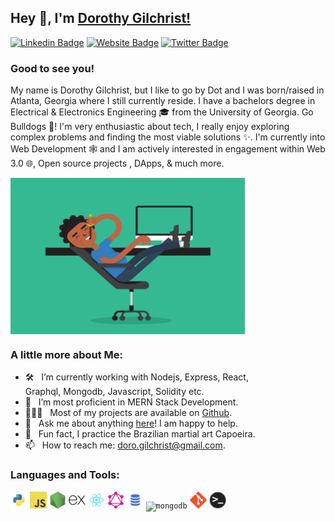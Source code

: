 ## Hey 👋, I'm [Dorothy Gilchrist!](https://github.com/kilowattdot/)

[![Linkedin Badge](https://img.shields.io/badge/-LinkedIn-0e76a8?style=flat-square&logo=Linkedin&logoColor=white)](https://www.linkedin.com/in/dorogilchrist/)
[![Website Badge](https://img.shields.io/badge/Website-3b5998?style=flat-square&logo=google-chrome&logoColor=white)](https://kilowattdot.github.io/react-portfolio2/)
[![Twitter Badge](https://img.shields.io/badge/-Twitter-00acee?style=flat-square&logo=Twitter&logoColor=white)](https://twitter.com/kilowattdot)




### Good to see you! 




My name is Dorothy Gilchrist, but I like to go by Dot and I was born/raised in Atlanta, Georgia where I still currently reside. I have a bachelors degree in Electrical & Electronics Engineering 🎓 from the University of Georgia. Go Bulldogs 🐶! I'm very enthusiastic about tech, I really enjoy exploring complex problems and finding the most viable solutions ✨. I'm currently into Web Development 🕸️ and I am actively interested in engagement within Web 3.0 🌐, Open source projects , DApps, & much more.

<img align="center" height="250" width="375" alt="" src="5eKX.gif" />

### A little more about Me:


- 🛠 &nbsp; I’m currently working with Nodejs, Express, React, <br /> Graphql, Mongodb, Javascript, Solidity etc.
- 🚀 &nbsp; I’m most proficient in MERN Stack Development.
- 👨🏻‍💻 &nbsp; Most of my projects are available on [Github](https://github.com/kilowattdot).
- 💬 &nbsp; Ask me about anything [here](https://github.com/KiloWattDot/KiloWattDot_intro/issues/1)! I am happy to help.
- 🤸 &nbsp; Fun fact, I practice the Brazilian martial art Capoeira.
- 📫 &nbsp; How to reach me: doro.gilchrist@gmail.com.
<!-- - 📝 &nbsp; Checkout my [Resume](COMING SOON). -->



### Languages and Tools:

<!-- <code><img height="27" src="https://raw.githubusercontent.com/github/explore/80688e429a7d4ef2fca1e82350fe8e3517d3494d/topics/cpp/cpp.png" alt="cpp"></code> -->
<code><img height="27" src="https://raw.githubusercontent.com/github/explore/80688e429a7d4ef2fca1e82350fe8e3517d3494d/topics/python/python.png" alt="python"></code>
<code><img height="27" src="https://raw.githubusercontent.com/github/explore/80688e429a7d4ef2fca1e82350fe8e3517d3494d/topics/javascript/javascript.png" alt="javascript"></code>
<code><img height="27" src="https://raw.githubusercontent.com/github/explore/80688e429a7d4ef2fca1e82350fe8e3517d3494d/topics/nodejs/nodejs.png" alt="nodejs"></code>
<code><img height="27" src="https://raw.githubusercontent.com/devicons/devicon/master/icons/express/express-original.svg" alt="expressjs"></code>
<code><img height="27" src="https://raw.githubusercontent.com/github/explore/80688e429a7d4ef2fca1e82350fe8e3517d3494d/topics/react/react.png" alt="react"></code>
<code><img height="27" src="https://raw.githubusercontent.com/github/explore/80688e429a7d4ef2fca1e82350fe8e3517d3494d/topics/graphql/graphql.png" alt="graphql"></code>
<code><img height="27" src="https://raw.githubusercontent.com/github/explore/80688e429a7d4ef2fca1e82350fe8e3517d3494d/topics/sql/sql.png" alt="sql"></code>
<code><img height="27" src="https://encrypted-tbn0.gstatic.com/images?q=tbn%3AANd9GcSTTzPAw-55ssm1Im594xYZ9eRQu2JylrkYLg&usqp=CAU" alt="mongodb"></code>
<code><img height="27" src="https://raw.githubusercontent.com/devicons/devicon/master/icons/git/git-original.svg" alt="git"></code>
<code><img height="27" src="https://raw.githubusercontent.com/github/explore/80688e429a7d4ef2fca1e82350fe8e3517d3494d/topics/terminal/terminal.png" alt="terminal"></code>




